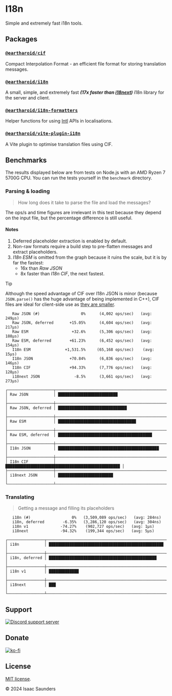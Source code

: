 # I18n

Simple and extremely fast i18n tools.

## Packages

### [`@eartharoid/cif`](https://github.com/eartharoid/i18n/tree/main/packages/cif#readme)

Compact Interpolation Format - an efficient file format for storing translation messages.


### [`@eartharoid/i18n`](https://github.com/eartharoid/i18n/tree/main/packages/i18n#readme)

A small, simple, and extremely fast __*(17x faster than [i18next](https://github.com/i18next/i18next))*__ i18n library for the server and client.

### [`@eartharoid/i18n-formatters`](https://github.com/eartharoid/i18n/tree/main/packages/i18n-formatters#readme)

Helper functions for using [Intl](https://developer.mozilla.org/en-US/docs/Web/JavaScript/Reference/Global_Objects/Intl) APIs in localisations.


### [`@eartharoid/vite-plugin-i18n`](https://github.com/eartharoid/i18n/tree/main/packages/vite-plugin-i18n#readme)

A Vite plugin to optimise translation files using CIF.

## Benchmarks

The results displayed below are from tests on Node.js with an AMD Ryzen 7 5700G CPU.
You can run the tests yourself in the `benchmark` directory.


### Parsing & loading

> How long does it take to parse the file and load the messages?

The ops/s and time figures are irrelevant in this test because they depend on the input file,
but the percentage difference is still useful.

#### Notes

1. Deferred placeholder extraction is enabled by default.
2. Non-raw formats require a build step to pre-flatten messages and extract placeholders.
3. *I18n ESM* is omitted from the graph because it ruins the scale, but it is by far the fastest:
   - 16x than *Raw JSON*
   - 8x faster than *I18n CIF*, the next fastest.

> [!TIP]
> Although the speed advantage of CIF over I18n JSON is minor (because `JSON.parse()` has the huge advantage of being implemented in C++),
> CIF files are ideal for client-side use as [they are smaller](https://github.com/eartharoid/i18n/tree/main/packages/cif#readme).

```
   Raw JSON (#)                  0%      (4,002 ops/sec)   (avg: 249μs)
   Raw JSON, deferred       +15.05%      (4,604 ops/sec)   (avg: 217μs)
   Raw ESM                   +32.6%      (5,306 ops/sec)   (avg: 188μs)
   Raw ESM, deferred        +61.23%      (6,452 ops/sec)   (avg: 154μs)
   I18n ESM               +1,531.5%     (65,168 ops/sec)    (avg: 15μs)
   I18n JSON                +70.84%      (6,836 ops/sec)   (avg: 146μs)
   I18n CIF                 +94.33%      (7,776 ops/sec)   (avg: 128μs)
   i18next JSON               -8.5%      (3,661 ops/sec)   (avg: 273μs)

┌────────────────────┬────────────────────────────────────────────────────┐
│ Raw JSON           │ ██████████████████████████                         │
├────────────────────┼────────────────────────────────────────────────────┤
│ Raw JSON, deferred │ ██████████████████████████████                     │
├────────────────────┼────────────────────────────────────────────────────┤
│ Raw ESM            │ ██████████████████████████████████                 │
├────────────────────┼────────────────────────────────────────────────────┤
│ Raw ESM, deferred  │ █████████████████████████████████████████          │
├────────────────────┼────────────────────────────────────────────────────┤
│ I18n JSON          │ ████████████████████████████████████████████       │
├────────────────────┼────────────────────────────────────────────────────┤
│ I18n CIF           │ ██████████████████████████████████████████████████ │
├────────────────────┼────────────────────────────────────────────────────┤
│ i18next JSON       │ ████████████████████████                           │
└────────────────────┴────────────────────────────────────────────────────┘
```

### Translating

> Getting a message and filling its placeholders

```
   i18n (#)                  0%   (3,509,089 ops/sec)   (avg: 284ns)
   i18n, deferred        -6.35%   (3,286,120 ops/sec)   (avg: 304ns)
   i18n v1              -74.27%    (902,727 ops/sec)   (avg: 1μs)
   i18next              -94.32%    (199,344 ops/sec)   (avg: 5μs)

┌────────────────┬────────────────────────────────────────────────────┐
│ i18n           │ ██████████████████████████████████████████████████ │
├────────────────┼────────────────────────────────────────────────────┤
│ i18n, deferred │ ███████████████████████████████████████████████    │
├────────────────┼────────────────────────────────────────────────────┤
│ i18n v1        │ █████████████                                      │
├────────────────┼────────────────────────────────────────────────────┤
│ i18next        │ ███                                                │
└────────────────┴────────────────────────────────────────────────────┘
```


## Support

[![Discord support server](https://discordapp.com/api/guilds/451745464480432129/widget.png?style=banner4)](https://lnk.earth/discord)

## Donate

[![ko-fi](https://www.ko-fi.com/img/githubbutton_sm.svg)](https://ko-fi.com/eartharoid)

## License

[MIT license](https://github.com/eartharoid/i18n/blob/master/LICENSE).

© 2024 Isaac Saunders
